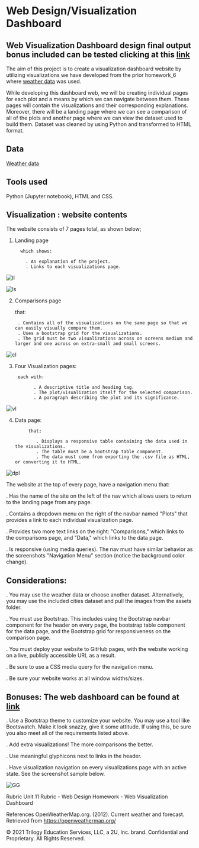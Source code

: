 
# Web Design/Visualization Dashboard

## Web Visualization Dashboard design final output bonus included can be tested clicking at this [link](https://bigoshunane.github.io/Web_Design_Challenge_HM9/Web_Visualizations/landingpage.html)


The aim of this project is to create a visualization dashboard website by utilizing visualizations we have developed from the prior homework_6 where [weather data](https://github.com/bigoshunane/Python_API_Challenge_HM6/blob/main/output_data/cities.csv ) was used.

While developing this dashboard web, we will be creating individual pages for each plot and a means by which we can navigate between them. These pages will contain the visualizations and their corresponding explanations. Moreover, there will be a landing page where we can see a comparison of all of the plots and another page where we can view the dataset used to build them. Dataset was cleaned by using Python and transformed to HTML format.


## Data
[Weather data](https://github.com/bigoshunane/Python_API_Challenge_HM6/blob/main/output_data/cities.csv)

## Tools used
Python (Jupyter notebook), HTML and CSS.

## Visualization : website contents

The website consists of 7 pages total, as shown below;

1. Landing page 

         which shows:
              
           . An explanation of the project.
           . Links to each visualizations page.

![ll](https://user-images.githubusercontent.com/84547558/157135291-e0249df7-e5d2-4815-b07f-19dabb1035b4.png)


![ls](https://user-images.githubusercontent.com/84547558/157135066-214693e5-054f-4874-9c64-70f04a405190.png)


2. Comparisons page 

      that:
                 
        . Contains all of the visualizations on the same page so that we can easily visually compare them.
        . Uses a bootstrap grid for the visualizations.
        . The grid must be two visualizations across on screens medium and larger and one across on extra-small and small screens.
   
 ![cl](https://user-images.githubusercontent.com/84547558/157135814-574df3fa-f1be-4ddc-8061-74249df04daf.png)
  

3. Four Visualization pages: 
                   
        each with:
                    
              . A descriptive title and heading tag.
              . The plot/visualization itself for the selected comparison.
              . A paragraph describing the plot and its significance.
                      
![vl](https://user-images.githubusercontent.com/84547558/157136529-ed227e4a-68ca-4435-bbaa-2492e0a5af61.png)
                  
   
4. Data page:
       
            that;
                 
               . Displays a responsive table containing the data used in the visualizations.
               . The table must be a bootstrap table component.
               . The data must come from exporting the .csv file as HTML, or converting it to HTML. 
                    
![dpl](https://user-images.githubusercontent.com/84547558/157136852-c077b790-1130-4297-a164-5a809975042e.png)

 The website at the top of every page, have a navigation menu that:

  . Has the name of the site on the left of the nav which allows users to return to the landing page from any page.
  
  . Contains a dropdown menu on the right of the navbar named "Plots" that provides a link to each individual visualization page.
  
  . Provides two more text links on the right: "Comparisons," which links to the comparisons page, and "Data," which links to the data page.
  
  . Is responsive (using media queries). The nav must have similar behavior as the screenshots "Navigation Menu" section (notice the background color change).                  

## Considerations:

. You may use the weather data or choose another dataset. Alternatively, you may use the included cities dataset and pull the images from the assets folder.

. You must use Bootstrap. This includes using the Bootstrap navbar component for the header on every page, 
  the bootstrap table component for the data page, and the Bootstrap grid for responsiveness on the comparison page.

. You must deploy your website to GitHub pages, with the website working on a live, publicly accessible URL as a result.

. Be sure to use a CSS media query for the navigation menu.

. Be sure your website works at all window widths/sizes.


## Bonuses:   The web dashboard can be found at [link](https://bigoshunane.github.io/Web_Design_Challenge_HM9/Web_Visualizations/landingpage.html)

. Use a Bootstrap theme to customize your website. You may use a tool like Bootswatch. Make it look snazzy,
  give it some attitude. If using this, be sure you also meet all of the requirements listed above.

. Add extra visualizations! The more comparisons the better.

. Use meaningful glyphicons next to links in the header.

. Have visualization navigation on every visualizations page with an active state. See the screenshot sample below.


![GG](https://user-images.githubusercontent.com/84547558/157310375-0668dc7b-41df-4354-84e5-7d6ee83e1816.png)






Rubric
Unit 11 Rubric - Web Design Homework - Web Visualization Dashboard


References
OpenWeatherMap.org. (2012). Сurrent weather and forecast. Retrieved from https://openweathermap.org/

© 2021 Trilogy Education Services, LLC, a 2U, Inc. brand. Confidential and Proprietary. All Rights Reserved.
